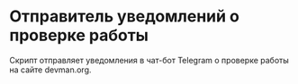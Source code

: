 # Отправитель уведомлений о проверке работы
Скрипт отправляет уведомления в чат-бот Telegram о проверке работы на сайте devman.org.